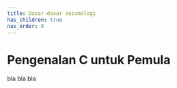 ```yaml
---
title: Dasar-dasar seismologi
has_children: true
nav_order: 8
---
```


# Pengenalan C untuk Pemula

bla bla bla